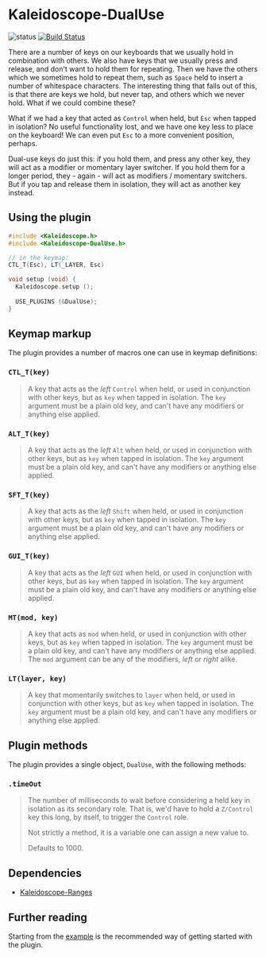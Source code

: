 # Kaleidoscope-DualUse

![status][st:stable] [![Build Status][travis:image]][travis:status]

 [travis:image]: https://travis-ci.org/keyboardio/Kaleidoscope-DualUse.svg?branch=master
 [travis:status]: https://travis-ci.org/keyboardio/Kaleidoscope-DualUse

 [st:stable]: https://img.shields.io/badge/stable-✔-black.png?style=flat&colorA=44cc11&colorB=494e52
 [st:broken]: https://img.shields.io/badge/broken-X-black.png?style=flat&colorA=e05d44&colorB=494e52
 [st:experimental]: https://img.shields.io/badge/experimental----black.png?style=flat&colorA=dfb317&colorB=494e52

There are a number of keys on our keyboards that we usually hold in combination
with others. We also have keys that we usually press and release, and don't want
to hold them for repeating. Then we have the others which we sometimes hold to
repeat them, such as `Space` held to insert a number of whitespace characters.
The interesting thing that falls out of this, is that there are keys we hold,
but never tap, and others which we never hold. What if we could combine these?

What if we had a key that acted as `Control` when held, but `Esc` when tapped in
isolation? No useful functionality lost, and we have one key less to place on
the keyboard! We can even put `Esc` to a more convenient position, perhaps.

Dual-use keys do just this: if you hold them, and press any other key, they will
act as a modifier or momentary layer switcher. If you hold them for a longer
period, they - again - will act as modifiers / momentary switchers. But if you
tap and release them in isolation, they will act as another key instead.

## Using the plugin

```c++
#include <Kaleidoscope.h>
#include <Kaleidoscope-DualUse.h>

// in the keymap:
CTL_T(Esc), LT(_LAYER, Esc)

void setup (void) {
  Kaleidoscope.setup ();
  
  USE_PLUGINS (&DualUse);
}
```

## Keymap markup

The plugin provides a number of macros one can use in keymap definitions:

### `CTL_T(key)`

> A key that acts as the *left* `Control` when held, or used in conjunction with
> other keys, but as `key` when tapped in isolation. The `key` argument must be
> a plain old key, and can't have any modifiers or anything else applied.

### `ALT_T(key)`

> A key that acts as the *left* `Alt` when held, or used in conjunction with
> other keys, but as `key` when tapped in isolation. The `key` argument must be
> a plain old key, and can't have any modifiers or anything else applied.
    
### `SFT_T(key)`

> A key that acts as the *left* `Shift` when held, or used in conjunction with
> other keys, but as `key` when tapped in isolation. The `key` argument must be
> a plain old key, and can't have any modifiers or anything else applied.

### `GUI_T(key)`

> A key that acts as the *left* `GUI` when held, or used in conjunction with
> other keys, but as `key` when tapped in isolation. The `key` argument must be
> a plain old key, and can't have any modifiers or anything else applied.

### `MT(mod, key)`

> A key that acts as `mod` when held, or used in conjunction with other keys,
> but as `key` when tapped in isolation. The `key` argument must be a plain old
> key, and can't have any modifiers or anything else applied. The `mod` argument
> can be any of the modifiers, *left* or *right* alike.

### `LT(layer, key)`

> A key that momentarily switches to `layer` when held, or used in conjunction
> with other keys, but as `key` when tapped in isolation. The `key` argument
> must be a plain old key, and can't have any modifiers or anything else
> applied.

## Plugin methods

The plugin provides a single object, `DualUse`, with the following methods:

### `.timeOut`

> The number of milliseconds to wait before considering a held key in isolation
> as its secondary role. That is, we'd have to hold a `Z/Control` key this long,
> by itself, to trigger the `Control` role.
>
> Not strictly a method, it is a variable one can assign a new value to.
>
> Defaults to 1000.

## Dependencies

* [Kaleidoscope-Ranges](https://github.com/keyboardio/Kaleidoscope-Ranges)

## Further reading

Starting from the [example][plugin:example] is the recommended way of getting
started with the plugin.

 [plugin:example]: https://github.com/keyboardio/Kaleidoscope-DualUse/blob/master/examples/DualUse/DualUse.ino
